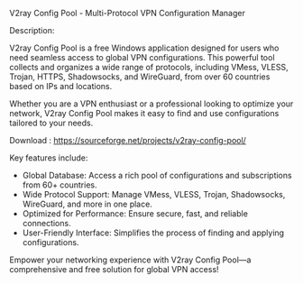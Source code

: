 V2ray Config Pool - Multi-Protocol VPN Configuration Manager


Description:

V2ray Config Pool is a free Windows application designed for users who need seamless access to global VPN configurations. This powerful tool collects and organizes a wide range of protocols, including VMess, VLESS, Trojan, HTTPS, Shadowsocks, and WireGuard, from over 60 countries based on IPs and locations.


Whether you are a VPN enthusiast or a professional looking to optimize your network, V2ray Config Pool makes it easy to find and use configurations tailored to your needs.

Download :
https://sourceforge.net/projects/v2ray-config-pool/

Key features include:

* Global Database: Access a rich pool of configurations and subscriptions from 60+ countries.
* Wide Protocol Support: Manage VMess, VLESS, Trojan, Shadowsocks, WireGuard, and more in one place.
* Optimized for Performance: Ensure secure, fast, and reliable connections.
* User-Friendly Interface: Simplifies the process of finding and applying configurations.
  
Empower your networking experience with V2ray Config Pool—a comprehensive and free solution for global VPN access!
